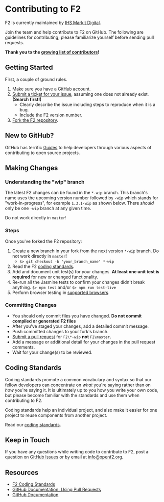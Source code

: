 # Contributing to F2

F2 is currently maintained by [IHS Markit Digital](https://www.markitdigital.com/).

Join the team and help contribute to F2 on GitHub. The following are guidelines for contributing; please familiarize yourself before sending pull requests.

**Thank you to the [growing list of contributors](https://github.com/OpenF2/F2/graphs/contributors)!**

## Getting Started

First, a couple of ground rules.

1. Make sure you have a [GitHub account](https://github.com/signup/free).
2. [Submit a ticket for your issue](https://github.com/OpenF2/F2/issues), assuming one does not already exist. **(Search first!)**
   - Clearly describe the issue including steps to reproduce when it is a bug.
   - Include the F2 version number.
3. [Fork the F2 repository](https://github.com/OpenF2/F2/fork).

## New to GitHub?

GitHub has terrific [Guides](http://guides.github.com/) to help developers through various aspects of contributing to open source projects.

## Making Changes

### Understanding the "wip" branch

The latest F2 changes can be found in the `*-wip` branch. This branch's name uses the upcoming version number followed by `-wip` which stands for "work-in-progress", for example `1.3.1-wip` as shown below. There _should_ only be one `-wip` branch at any given time.

Do not work directly in `master`!

### Steps

Once you've forked the F2 repository:

1. Create a new branch in your fork from the next version `*-wip` branch. Do not work directly in `master`!
   - `$> git checkout -b 'your_branch_name' *-wip`
2. Read the F2 [coding standards](https://github.com/OpenF2/F2/wiki/Coding-Standards).
3. Add and document unit test(s) for your changes. **At least one unit test is required** for new or changed functionality.
4. Re-run all the Jasmine tests to confirm your changes didn't break anything. `$> npm test` and/or `$> npm run test-live`
5. Perform browser testing in [supported browsers](https://github.com/OpenF2/F2/wiki/Browser-Compatibility).

### Committing Changes

- You should only commit files you have changed. **Do not commit compiled or generated F2 files**
- After you've staged your changes, add a detailed commit message.
- Push committed changes to your fork's branch.
- [Submit a pull request](https://help.github.com/articles/using-pull-requests) for `F2\*-wip` **not** `F2\master`.
- Add a message or additional detail for your changes in the pull request comments.
- Wait for your change(s) to be reviewed.

## Coding Standards

Coding standards promote a common vocabulary and syntax so that our fellow developers can concentrate on _what_ you're saying rather than on _how_ you're saying it. It is ultimately up to you how you write your own code, but please become familiar with the standards and use them when contributing to F2.

Coding standards help an individual project, and also make it easier for one project to reuse components from another project.

Read our [coding standards](https://github.com/OpenF2/F2/wiki/Coding-Standards).

## Keep in Touch

If you have any questions while writing code to contribute to F2, post a question on [GitHub Issues](https://github.com/OpenF2/F2/issues/new) or by email at [info@openf2.org](mailto:info@openf2.org).

## Resources

- [F2 Coding Standards](https://github.com/OpenF2/F2/wiki/Coding-Standards)
- [GitHub Documentation: Using Pull Requests](https://help.github.com/articles/using-pull-requests)
- [GitHub Documentation](https://help.github.com/)
